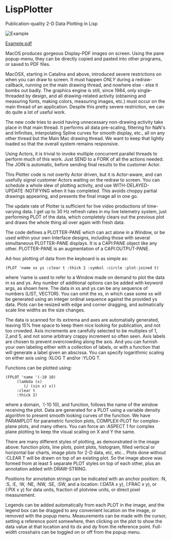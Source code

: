 LispPlotter
===========

Publication-quality 2-D Data Plotting in Lisp

![Example](https://github.com/dbmcclain/LispPlotter/assets/3160577/2e312dbc-c592-4e7f-9845-1eab6459cc4c)

[Example.pdf](https://github.com/dbmcclain/LispPlotter/files/14318921/Example.pdf)

MacOS produces gorgeous Display-PDF images on screen. Using the pane popup-menu, they can be directly copied and pasted into other programs, or saved to PDF files.

MacOSX, starting in Catalina and above, introduced severe restrictions on when you can draw to screen. It must happen *ONLY* during a redraw-callback, running on the main drawing thread, and nowhere else - else it bombs out badly. The graphics engine is still, since 1984, only single-threaded by design, and all drawing-related activity (obtaining and measuring fonts, making colors, measuring images, etc.) must occur on the main thread of an application. Despite this pretty severe restriction, we can do quite a lot of useful work.

The new code tries to avoid having unnecessary non-drawing activity take place in that main thread. It performs all data pre-scaling, filtering for NaN's and Infinities, interpolating Spline curves for smooth display, etc., all on any other thread but the Main Mac drawing thread. We want to keep that lightly loaded so that the overall system remains responsive.

Using Actors, it is trivial to invoke multiple concurrent parallel threads to perform much of this work. Just SEND to a FORK of all the actions needed. The JOIN is automatic, before sending final results to the customer Actor.

This Plotter code is not overtly Actor driven, but it is Actor-aware, and can usefully signal customer Actors waiting on the redraw to screen. You can schedule a whole slew of plotting activity, and use WITH-DELAYED-UPDATE :NOTIFYING when it has completed. This avoids choppy partial drawings appearing, and presents the final image all in one go. 

The update rate of Plotter is sufficient for live video productions of time-varying data. I get up to 30 Hz refresh rates in my live telemetry system, just performing PLOT of the data, which completely clears out the previous plot and draws the whole thing all over again with fresh data.

The code defines a PLOTTER-PANE which can act alone in a Window, or be used within your own Interface designs, including those with several simultaneous PLOTTER-PANE displays. It is a CAPI:PANE object like any other. PLOTTER-PANE is an augmentation of a CAPI:OUTPUT-PANE.

Ad-hoc plotting of data from the keyboard is as simple as:
```
(PLOT 'name xs ys :clear t :thick 2 :symbol :circle :plot-joined t)
```
where 'name is used to refer to a Window made on demand to plot the data in xs and ys. Any number of additional options can be added with keyword args, as shown here. The data in xs and ys can be any sequence of numbers (LIST, VECTOR). You can omit the xs, in which case some xs will be generated using an integer ordinal sequence against the provided ys data. Plots can be resized with edge and corner dragging, and autmatically scale line widths as the size changes.

The data is scanned for its extrema and axes are automatially generated, leaving 15% free space to keep them nice looking for publication, and not too crowded. Axis increments are carefully selected to be multiples of 1, 2,and 5, and not some arbitrary crappy increment so often seen. Axis labels are chosen to prevent overcrowding along the axis. And you can furnish your own labeling either with a collection of labels, or with a function that will generate a label given an abscissa. You can specify logarithmic scaling on either axis using :XLOG T and/or :YLOG T.

Functions can be plotted using:
```
(FPLOT 'name '(-10 10)
     (lambda (x)
        (/ (sin x) x))
     :clear t
     :thick 2)
```
where a domain, `(-10 10), and function, follows the name of the window receiving the plot. Data are generated for a PLOT using a variable density algorithm to present smooth looking curves of the function. We have PARAMPLOT for parametric function plots, COMPLEX-PLOT for complex-plane plots, and many others. You can force an :ASPECT 1 for complex plane plotting to keep the visual scaling on X and Y the same.

There are many different styles of plotting, as demonstrated in the image above: function plots, line plots, point plots, histogram, filled vertical or horizontal bar charts, image plots for 2-D data, etc, etc... Plots done without :CLEAR T will be drawn on top of an existing plot. So the image above was formed from at least 5 separate PLOT styles on top of each other, plus an annotation added with DRAW-STRING. 

Positions for annotation strings can be indicated with an anchor position: :N, :S, :E, :W, :NE, :NW, :SE, :SW, and a location: (:DATA x y), (:FRAC x y), or (:PIX x y) for data units, fraction of plotview units, or direct pixel measurement. 

Legends can be added automatically from each PLOT in the image, and the legend box can be dragged to any convenient location on the image, or removed with the popup menu. Measurements can be made with the cursor, setting a reference point somewhere, then clicking on the plot to show the data value at that location and its dx and dy from the reference point. Full-width crosshairs can be toggled on or off from the popup menu.
